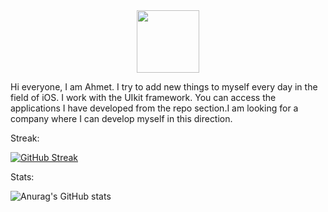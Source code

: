 
<div id="header" align="center">
  <img src="https://media.giphy.com/media/M9gbBd9nbDrOTu1Mqx/giphy.gif" width="100"/>
</div>
<img src="https://komarev.com/ghpvc/?username=your-github-agkurt&style=flat-square&color=blue" alt=""/>



Hi everyone, I am Ahmet. I try to add new things to myself every day in the field of iOS. I work with the UIkit framework. You can access the applications I have developed from the repo section.I am looking for a company where I can develop myself in this direction.



Streak:

[![GitHub Streak](https://streak-stats.demolab.com?user=agkurt&theme=aura-dark&hide_border=true)](https://git.io/streak-stats)

Stats:

![Anurag's GitHub stats](https://github-readme-stats.vercel.app/api?username=agkurt&show_icons=true&bg_color=00000000)

